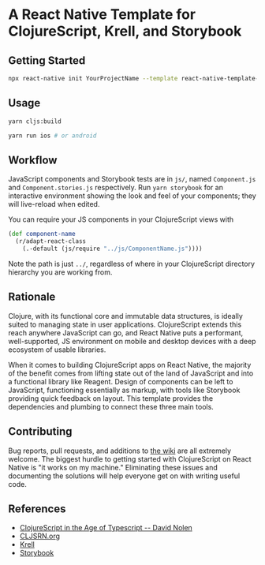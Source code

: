 # A React Native Template for ClojureScript, Krell, and Storybook

## Getting Started

```bash
npx react-native init YourProjectName --template react-native-template-cljs-krell-storybook
```

## Usage

```bash
yarn cljs:build

yarn run ios # or android
```

## Workflow

JavaScript components and Storybook tests are in `js/`, named `Component.js` and
`Component.stories.js` respectively. Run `yarn storybook` for an interactive
environment showing the look and feel of your components; they will live-reload
when edited.

You can require your JS components in your ClojureScript views with
```clojure
(def component-name
  (r/adapt-react-class
    (.-default (js/require "../js/ComponentName.js"))))
```

Note the path is just `../`, regardless of where in your ClojureScript directory
hierarchy you are working from.

## Rationale

Clojure, with its functional core and immutable data structures, is ideally
suited to managing state in user applications. ClojureScript extends this reach
anywhere JavaScript can go, and React Native puts a performant, well-supported,
JS environment on mobile and desktop devices with a deep ecosystem of usable
libraries.

When it comes to building ClojureScript apps on React Native, the majority of
the benefit comes from lifting state out of the land of JavaScript and into
a functional library like Reagent. Design of components can be left to
JavaScript, functioning essentially as markup, with tools like Storybook
providing quick feedback on layout. This template provides the dependencies
and plumbing to connect these three main tools.

## Contributing

Bug reports, pull requests, and additions to [the wiki](https://github.com/joshuamiller/react-native-template-cljs-krell-storybook/wiki)
are all extremely welcome. The biggest hurdle to getting started with
ClojureScript on React Native is "it works on my machine." Eliminating these
issues and documenting the solutions will help everyone get on with
writing useful code.

## References

* [ClojureScript in the Age of Typescript -- David Nolen](https://www.youtube.com/watch?v=3HxVMGaiZbc&t=5s)
* [CLJSRN.org](https://cljsrn.org)
* [Krell](https://github.com/vouch-opensource/krell)
* [Storybook](https://storybook.js.org)
